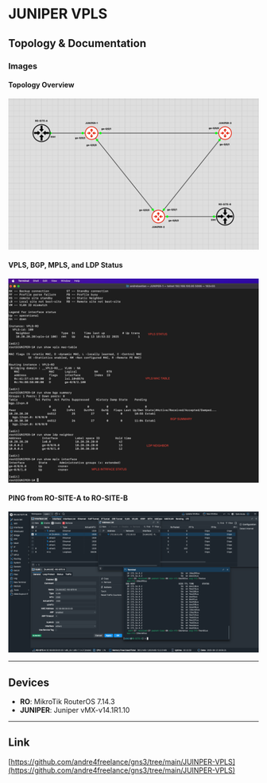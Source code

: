 # JUNIPER VPLS

## Topology & Documentation

### Images

#### Topology Overview
![Topology Overview](images/1.topology.png)

#### VPLS, BGP, MPLS, and LDP Status
![VPLS, BGP, MPLS, and LDP Status](images/2.VPLS-status.png)

#### PING from RO-SITE-A to RO-SITE-B
![PING from RO-SITE-A to RO-SITE-B](images/3.ping-from-SITE-A-to-SITE-B.png)

---

## Devices

- **RO**: MikroTik RouterOS 7.14.3
- **JUNIPER**: Juniper vMX-v14.1R1.10  

---

## Link

[https://github.com/andre4freelance/gns3/tree/main/JUINPER-VPLS](https://github.com/andre4freelance/gns3/tree/main/JUINPER-VPLS)